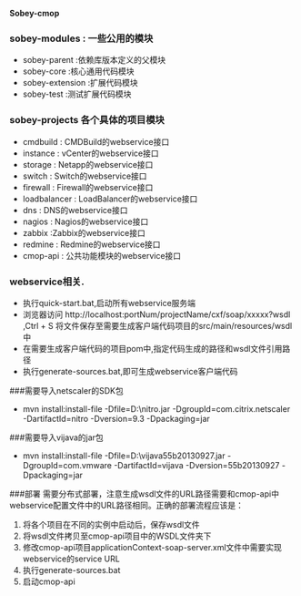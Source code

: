 **Sobey-cmop**

### sobey-modules : 一些公用的模块
* sobey-parent 		:依赖库版本定义的父模块
* sobey-core 		:核心通用代码模块
* sobey-extension 	:扩展代码模块
* sobey-test 		:测试扩展代码模块

### sobey-projects 各个具体的项目模块
* cmdbuild     : CMDBuild的webservice接口
* instance 	   : vCenter的webservice接口
* storage      : Netapp的webservice接口
* switch 	   : Switch的webservice接口
* firewall 	   : Firewall的webservice接口
* loadbalancer : LoadBalancer的webservice接口
* dns 		   : DNS的webservice接口
* nagios 	   : Nagios的webservice接口
* zabbix 	   :Zabbix的webservice接口
* redmine 	   : Redmine的webservice接口
* cmop-api	   : 公共功能模块的webservice接口

### webservice相关.
* 执行quick-start.bat,启动所有webservice服务端
* 浏览器访问 http://localhost:portNum/projectName/cxf/soap/xxxxx?wsdl ,Ctrl + S 将文件保存至需要生成客户端代码项目的src/main/resources/wsdl中
* 在需要生成客户端代码的项目pom中,指定代码生成的路径和wsdl文件引用路径
* 执行generate-sources.bat,即可生成webservice客户端代码

###需要导入netscaler的SDK包
* mvn install:install-file -Dfile=D:\nitro.jar -DgroupId=com.citrix.netscaler -DartifactId=nitro -Dversion=9.3 -Dpackaging=jar

###需要导入vijava的jar包
* mvn install:install-file -Dfile=D:\vijava55b20130927.jar -DgroupId=com.vmware -DartifactId=vijava -Dversion=55b20130927 -Dpackaging=jar

###部署
 需要分布式部署，注意生成wsdl文件的URL路径需要和cmop-api中webservice配置文件中的URL路径相同。正确的部署流程应该是：

1. 将各个项目在不同的实例中启动后，保存wsdl文件
2. 将wsdl文件拷贝至cmop-api项目中的WSDL文件夹下
3. 修改cmop-api项目applicationContext-soap-server.xml文件中需要实现webservice的service URL
4. 执行generate-sources.bat
5. 启动cmop-api
